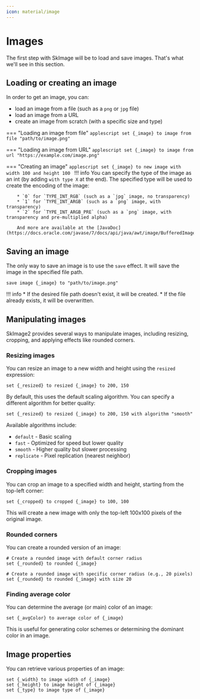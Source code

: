 ```yaml
---
icon: material/image
---
```


# Images

The first step with SkImage will be to load and save images. That's what we'll see in this section.

## Loading or creating an image

In order to get an image, you can:

* load an image from a file (such as a `png` or `jpg` file)
* load an image from a URL
* create an image from scratch (with a specific size and type)

=== "Loading an image from file"
    ```applescript
    set {_image} to image from file "path/to/image.png"
    ```

=== "Loading an image from URL"
    ```applescript
    set {_image} to image from url "https://example.com/image.png"
    ```

=== "Creating an image"
    ```applescript
    set {_image} to new image with width 100 and height 100
    ```
    !!! info
        You can specify the type of the image as an int (by adding `with type X` at the end). The specified type will be used to create the encoding of the image:
    
        * `0` for `TYPE_INT_RGB` (such as a `jpg` image, no transparency)
        * `1` for `TYPE_INT_ARGB` (such as a `png` image, with transparency)
        * `2` for `TYPE_INT_ARGB_PRE` (such as a `png` image, with transparency and pre-multiplied alpha)
        
        And more are available at the [JavaDoc](https://docs.oracle.com/javase/7/docs/api/java/awt/image/BufferedImage.html#TYPE_CUSTOM).

## Saving an image

The only way to save an image is to use the `save` effect. It will save the image in the specified file path.

```applescript
save image {_image} to "path/to/image.png"
```

!!! info
    * If the desired file path doesn't exist, it will be created. 
    * If the file already exists, it will be overwritten.

## Manipulating images

SkImage2 provides several ways to manipulate images, including resizing, cropping, and applying effects like rounded corners.

### Resizing images

You can resize an image to a new width and height using the `resized` expression:

```applescript
set {_resized} to resized {_image} to 200, 150
```

By default, this uses the default scaling algorithm. You can specify a different algorithm for better quality:

```applescript
set {_resized} to resized {_image} to 200, 150 with algorithm "smooth"
```

Available algorithms include:

- `default` - Basic scaling
- `fast` - Optimized for speed but lower quality
- `smooth` - Higher quality but slower processing
- `replicate` - Pixel replication (nearest neighbor)

### Cropping images

You can crop an image to a specified width and height, starting from the top-left corner:

```applescript
set {_cropped} to cropped {_image} to 100, 100
```

This will create a new image with only the top-left 100x100 pixels of the original image.

### Rounded corners

You can create a rounded version of an image:

```applescript
# Create a rounded image with default corner radius
set {_rounded} to rounded {_image}

# Create a rounded image with specific corner radius (e.g., 20 pixels)
set {_rounded} to rounded {_image} with size 20
```

### Finding average color

You can determine the average (or main) color of an image:

```applescript
set {_avgColor} to average color of {_image}
```

This is useful for generating color schemes or determining the dominant color in an image.

## Image properties

You can retrieve various properties of an image:

```applescript
set {_width} to image width of {_image}
set {_height} to image height of {_image}
set {_type} to image type of {_image}
```